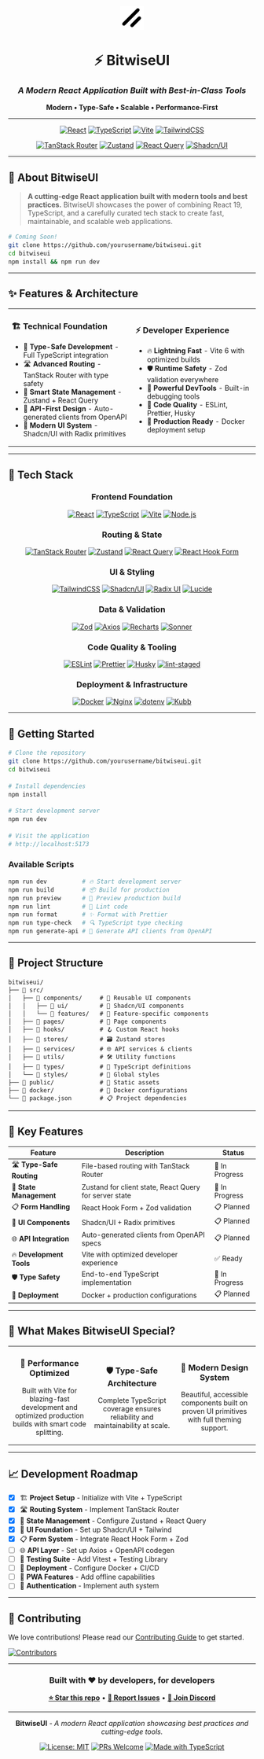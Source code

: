 <div align="center">

![BitwiseUI Logo](https://raw.githubusercontent.com/shadcn-ui/ui/main/apps/www/public/favicon.ico)

# ⚡ BitwiseUI

### _A Modern React Application Built with Best-in-Class Tools_

**Modern • Type-Safe • Scalable • Performance-First**

---

[![React](https://img.shields.io/badge/React-19-61DAFB?style=for-the-badge&logo=react&logoColor=white)](https://react.dev)
[![TypeScript](https://img.shields.io/badge/TypeScript-5.4-3178C6?style=for-the-badge&logo=typescript&logoColor=white)](https://typescriptlang.org)
[![Vite](https://img.shields.io/badge/Vite-6-646CFF?style=for-the-badge&logo=vite&logoColor=white)](https://vitejs.dev)
[![TailwindCSS](https://img.shields.io/badge/Tailwind-4-06B6D4?style=for-the-badge&logo=tailwindcss&logoColor=white)](https://tailwindcss.com)

[![TanStack Router](https://img.shields.io/badge/TanStack_Router-v1-FF4154?style=for-the-badge&logo=reactrouter&logoColor=white)](https://tanstack.com/router)
[![Zustand](https://img.shields.io/badge/Zustand-4.4-FF6B35?style=for-the-badge&logo=react&logoColor=white)](https://zustand-demo.pmnd.rs)
[![React Query](https://img.shields.io/badge/React_Query-5.0-EF4444?style=for-the-badge&logo=reactquery&logoColor=white)](https://tanstack.com/query)
[![Shadcn/UI](https://img.shields.io/badge/Shadcn/UI-Latest-000000?style=for-the-badge&logo=shadcnui&logoColor=white)](https://ui.shadcn.com)

</div>

---

## 🎯 **About BitwiseUI**

> **A cutting-edge React application built with modern tools and best practices.** BitwiseUI showcases the power of combining React 19, TypeScript, and a carefully curated tech stack to create fast, maintainable, and scalable web applications.

```bash
# Coming Soon!
git clone https://github.com/yourusername/bitwiseui.git
cd bitwiseui
npm install && npm run dev
```

---

## ✨ **Features & Architecture**

<table>
<tr>
<td width="50%">

### 🏗️ **Technical Foundation**

- 🎯 **Type-Safe Development** - Full TypeScript integration
- 🛣️ **Advanced Routing** - TanStack Router with type safety
- 🔄 **Smart State Management** - Zustand + React Query
- 📡 **API-First Design** - Auto-generated clients from OpenAPI
- 🎨 **Modern UI System** - Shadcn/UI with Radix primitives

</td>
<td width="50%">

### ⚡ **Developer Experience**

- 🔥 **Lightning Fast** - Vite 6 with optimized builds
- 🛡️ **Runtime Safety** - Zod validation everywhere
- 🎪 **Powerful DevTools** - Built-in debugging tools
- 🧹 **Code Quality** - ESLint, Prettier, Husky
- 🚀 **Production Ready** - Docker deployment setup

</td>
</tr>
</table>

---

## 🔧 **Tech Stack**

<div align="center">

### **Frontend Foundation**

[![React](https://img.shields.io/badge/React-19-61DAFB?style=flat-square&logo=react&logoColor=white)](https://react.dev)
[![TypeScript](https://img.shields.io/badge/TypeScript-5.4-3178C6?style=flat-square&logo=typescript&logoColor=white)](https://typescriptlang.org)
[![Vite](https://img.shields.io/badge/Vite-6-646CFF?style=flat-square&logo=vite&logoColor=white)](https://vitejs.dev)
[![Node.js](https://img.shields.io/badge/Node.js-24-339933?style=flat-square&logo=node.js&logoColor=white)](https://nodejs.org)

### **Routing & State**

[![TanStack Router](https://img.shields.io/badge/TanStack_Router-v1-FF4154?style=flat-square&logo=reactrouter&logoColor=white)](https://tanstack.com/router)
[![Zustand](https://img.shields.io/badge/Zustand-4.4-FF6B35?style=flat-square&logo=react&logoColor=white)](https://zustand-demo.pmnd.rs)
[![React Query](https://img.shields.io/badge/React_Query-5.0-EF4444?style=flat-square&logo=reactquery&logoColor=white)](https://tanstack.com/query)
[![React Hook Form](https://img.shields.io/badge/React_Hook_Form-7.48-EC5990?style=flat-square&logo=reacthookform&logoColor=white)](https://react-hook-form.com)

### **UI & Styling**

[![TailwindCSS](https://img.shields.io/badge/Tailwind_CSS-4-06B6D4?style=flat-square&logo=tailwindcss&logoColor=white)](https://tailwindcss.com)
[![Shadcn/UI](https://img.shields.io/badge/Shadcn/UI-Latest-000000?style=flat-square&logo=shadcnui&logoColor=white)](https://ui.shadcn.com)
[![Radix UI](https://img.shields.io/badge/Radix_UI-Latest-161618?style=flat-square&logo=radixui&logoColor=white)](https://radix-ui.com)
[![Lucide](https://img.shields.io/badge/Lucide-Icons-F56565?style=flat-square&logo=lucide&logoColor=white)](https://lucide.dev)

### **Data & Validation**

[![Zod](https://img.shields.io/badge/Zod-3.22-3E67B1?style=flat-square&logo=zod&logoColor=white)](https://zod.dev)
[![Axios](https://img.shields.io/badge/Axios-1.6-5A29E4?style=flat-square&logo=axios&logoColor=white)](https://axios-http.com)
[![Recharts](https://img.shields.io/badge/Recharts-2.8-8884D8?style=flat-square&logo=chart.js&logoColor=white)](https://recharts.org)
[![Sonner](https://img.shields.io/badge/Sonner-Toast-FFA500?style=flat-square&logo=react&logoColor=white)](https://sonner.emilkowal.ski)

### **Code Quality & Tooling**

[![ESLint](https://img.shields.io/badge/ESLint-8.0-4B32C3?style=flat-square&logo=eslint&logoColor=white)](https://eslint.org)
[![Prettier](https://img.shields.io/badge/Prettier-3.0-F7B93E?style=flat-square&logo=prettier&logoColor=white)](https://prettier.io)
[![Husky](https://img.shields.io/badge/Husky-8.0-42B883?style=flat-square&logo=git&logoColor=white)](https://typicode.github.io/husky)
[![lint-staged](https://img.shields.io/badge/lint--staged-15.0-00D4AA?style=flat-square&logo=git&logoColor=white)](https://github.com/okonet/lint-staged)

### **Deployment & Infrastructure**

[![Docker](https://img.shields.io/badge/Docker-Ready-2496ED?style=flat-square&logo=docker&logoColor=white)](https://docker.com)
[![Nginx](https://img.shields.io/badge/Nginx-Production-009639?style=flat-square&logo=nginx&logoColor=white)](https://nginx.org)
[![dotenv](https://img.shields.io/badge/dotenv-Config-ECD53F?style=flat-square&logo=dotenv&logoColor=black)](https://github.com/motdotla/dotenv)
[![Kubb](https://img.shields.io/badge/Kubb-OpenAPI-FF6B6B?style=flat-square&logo=swagger&logoColor=white)](https://kubb.dev)

</div>

---

## 🚀 **Getting Started**

```bash
# Clone the repository
git clone https://github.com/yourusername/bitwiseui.git
cd bitwiseui

# Install dependencies
npm install

# Start development server
npm run dev

# Visit the application
# http://localhost:5173
```

### **Available Scripts**

```bash
npm run dev          # 🔥 Start development server
npm run build        # 📦 Build for production
npm run preview      # 👀 Preview production build
npm run lint         # 🧹 Lint code
npm run format       # ✨ Format with Prettier
npm run type-check   # 🔍 TypeScript type checking
npm run generate-api # 🤖 Generate API clients from OpenAPI
```

---

## 📁 **Project Structure**

```
bitwiseui/
├── 📁 src/
│   ├── 📁 components/     # 🧩 Reusable UI components
│   │   ├── 📁 ui/         # 🎨 Shadcn/UI components
│   │   └── 📁 features/   # 🔧 Feature-specific components
│   ├── 📁 pages/          # 📄 Page components
│   ├── 📁 hooks/          # 🪝 Custom React hooks
│   ├── 📁 stores/         # 🗃️ Zustand stores
│   ├── 📁 services/       # 🌐 API services & clients
│   ├── 📁 utils/          # 🛠️ Utility functions
│   ├── 📁 types/          # 📝 TypeScript definitions
│   └── 📁 styles/         # 🎨 Global styles
├── 📁 public/             # 📂 Static assets
├── 📁 docker/             # 🐳 Docker configurations
└── 📄 package.json        # 📋 Project dependencies
```

---

## 🎨 **Key Features**

<div align="center">

| Feature                  | Description                                            | Status         |
| ------------------------ | ------------------------------------------------------ | -------------- |
| 🛣️ **Type-Safe Routing** | File-based routing with TanStack Router                | 🚧 In Progress |
| 🎯 **State Management**  | Zustand for client state, React Query for server state | 🚧 In Progress |
| 📋 **Form Handling**     | React Hook Form + Zod validation                       | 📋 Planned     |
| 🎨 **UI Components**     | Shadcn/UI + Radix primitives                           | 📋 Planned     |
| 🌐 **API Integration**   | Auto-generated clients from OpenAPI specs              | 📋 Planned     |
| 🔥 **Development Tools** | Vite with optimized developer experience               | ✅ Ready       |
| 🛡️ **Type Safety**       | End-to-end TypeScript implementation                   | 🚧 In Progress |
| 🚀 **Deployment**        | Docker + production configurations                     | 📋 Planned     |

</div>

---

## 🌟 **What Makes BitwiseUI Special?**

<table>
<tr>
<td align="center" width="33%">

### 🚀 **Performance Optimized**

Built with Vite for blazing-fast development and optimized production builds with smart code splitting.

</td>
<td align="center" width="33%">

### 🛡️ **Type-Safe Architecture**

Complete TypeScript coverage ensures reliability and maintainability at scale.

</td>
<td align="center" width="33%">

### 🎨 **Modern Design System**

Beautiful, accessible components built on proven UI primitives with full theming support.

</td>
</tr>
</table>

---

## 📈 **Development Roadmap**

- [x] 🏗️ **Project Setup** - Initialize with Vite + TypeScript
- [x] 🛣️ **Routing System** - Implement TanStack Router
- [x] 🎯 **State Management** - Configure Zustand + React Query
- [x] 🎨 **UI Foundation** - Set up Shadcn/UI + Tailwind
- [x] 📋 **Form System** - Integrate React Hook Form + Zod
- [ ] 🌐 **API Layer** - Set up Axios + OpenAPI codegen
- [ ] 🧪 **Testing Suite** - Add Vitest + Testing Library
- [ ] 🚀 **Deployment** - Configure Docker + CI/CD
- [ ] 📱 **PWA Features** - Add offline capabilities
- [ ] 🔐 **Authentication** - Implement auth system

---

## 🤝 **Contributing**

We love contributions! Please read our [Contributing Guide](CONTRIBUTING.md) to get started.

[![Contributors](https://contrib.rocks/image?repo=yourusername/bitwiseui)](https://github.com/yourusername/bitwiseui/graphs/contributors)

---

<div align="center">

### **Built with ❤️ by developers, for developers**

**[⭐ Star this repo](https://github.com/yourusername/bitwiseui)** • **[🐛 Report Issues](https://github.com/yourusername/bitwiseui/issues)** • **[💬 Join Discord](https://discord.gg/bitwiseui)**

---

**BitwiseUI** - _A modern React application showcasing best practices and cutting-edge tools._

[![License: MIT](https://img.shields.io/badge/License-MIT-yellow.svg?style=flat-square)](https://opensource.org/licenses/MIT)
[![PRs Welcome](https://img.shields.io/badge/PRs-welcome-brightgreen.svg?style=flat-square)](http://makeapullrequest.com)
[![Made with TypeScript](https://img.shields.io/badge/Made%20with-TypeScript-blue?style=flat-square&logo=typescript)](https://typescriptlang.org)

</div>
